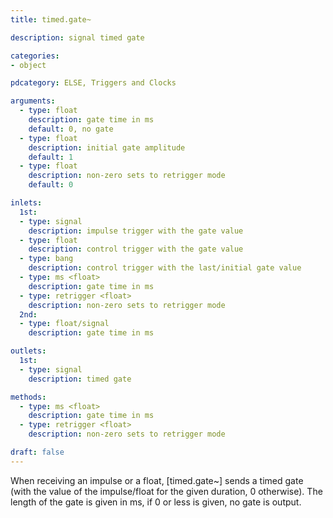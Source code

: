 ```yaml
---
title: timed.gate~

description: signal timed gate

categories:
- object

pdcategory: ELSE, Triggers and Clocks

arguments:
  - type: float
    description: gate time in ms
    default: 0, no gate
  - type: float
    description: initial gate amplitude
    default: 1
  - type: float
    description: non-zero sets to retrigger mode
    default: 0

inlets:
  1st:
  - type: signal
    description: impulse trigger with the gate value
  - type: float
    description: control trigger with the gate value
  - type: bang
    description: control trigger with the last/initial gate value
  - type: ms <float>
    description: gate time in ms
  - type: retrigger <float>
    description: non-zero sets to retrigger mode
  2nd:
  - type: float/signal
    description: gate time in ms

outlets:
  1st:
  - type: signal
    description: timed gate

methods:
  - type: ms <float>
    description: gate time in ms
  - type: retrigger <float>
    description: non-zero sets to retrigger mode

draft: false
---
```


When receiving an impulse or a float, [timed.gate~] sends a timed gate (with the value of the impulse/float for the given duration, 0 otherwise). The length of the gate is given in ms, if 0 or less is given, no gate is output.
